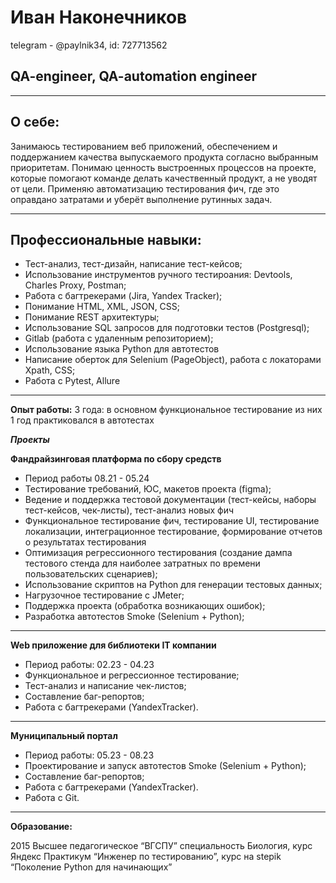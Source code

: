 #  Иван Наконечников
telegram - @paylnik34, id: 727713562

## QA-engineer, QA-automation engineer

___
**О себе:**
---
Занимаюсь тестированием веб приложений, обеспечением и поддержанием качества выпускаемого продукта согласно выбранным приоритетам.
Понимаю ценность выстроенных процессов на проекте, которые помогают команде делать качественный продукт, а не уводят от цели.
Применяю автоматизацию тестирования фич, где это оправдано затратами и уберёт выполнение рутинных задач. 
___

**Профессиональные навыки:**
---
* Тест-анализ, тест-дизайн, написание тест-кейсов;
* Использование инструментов ручного тестироания: Devtools, Charles Proxy, Postman;
* Работа с багтрекерами (Jira, Yandex Tracker);
* Понимание HTML, XML, JSON, CSS;
* Понимание REST архитектуры;
* Использование SQL запросов для подготовки тестов (Postgresql);
* Gitlab (работа с удаленным репозиторием);
* Использование языка Python для автотестов 
* Написание оберток для Selenium (PageObject), работа с локаторами Xpath, CSS;
* Работа с Pytest, Allure
___

**Опыт работы:**  3 года: в основном функциональное тестирование из них 1 год практиковался в автотестах

___Проекты___

**Фандрайзинговая платформа по сбору средств**

* Период работы 08.21 - 05.24
* Тестирование требований, ЮС, макетов проекта (figma);
* Ведение и поддержка тестовой документации (тест-кейсы, наборы тест-кейсов, чек-листы), тест-анализ новых фич
* Функциональное тестирование фич, тестирование UI, тестирование локализации, интеграционное тестирование, формирование отчетов о результатах тестирования
* Оптимизация регрессионного тестирования (создание дампа тестового стенда для наиболее затратных по времени пользовательских сценариев);
* Использование скриптов на Python для генерации тестовых данных;
* Нагрузочное тестирование с JMeter;
* Поддержка проекта (обработка возникающих ошибок);
* Разработка автотестов Smoke (Selenium + Python);
___

**Web приложение для библиотеки IT компании**
 
* Период работы: 02.23 - 04.23
* Функциональное и регрессионное тестирование;
* Тест-анализ и написание чек-листов;
* Составление баг-репортов;
* Работа с багтрекерами (YandexTracker).
___

**Муниципальный портал**

* Период работы: 05.23 - 08.23
* Проектирование и запуск автотестов Smoke (Selenium + Python);
* Составление баг-репортов;
* Работа с багтрекерами (YandexTracker).
* Работа с Git.
___

**Образование:**

2015
Высшее педагогическое “ВГСПУ” специальность Биология, курс Яндекс Практикум “Инженер по тестированию”, курс на stepik “Поколение Python для начинающих”


